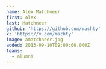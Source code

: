 ```yaml
---
name: Alex Matchneer
first: Alex
last: Matchneer
github: 'https://github.com/machty'
x: 'https://x.com/machty'
image: amatchneer.jpg
added: 2013-09-10T09:00:00.000Z
teams:
  - alumni
---
```

